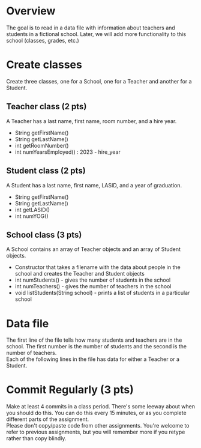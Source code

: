 # Overview  
The goal is to read in a data file with information about teachers and students in a fictional school.  Later, we will add more functionality to this school (classes, grades, etc.)

# Create classes  
Create three classes, one for a School, one for a Teacher and another for a Student.  

## Teacher class (2 pts)  
A Teacher has a last name, first name, room number, and a hire year.
* String getFirstName()
* String getLastName()
* int getRoomNumber()
* int numYearsEmployed() : 2023 - hire_year  

## Student class (2 pts)  
A Student has a last name, first name, LASID, and a year of graduation.
* String getFirstName()
* String getLastName()
* int getLASID()
* int numYOG()  

## School class (3 pts)  
A School contains an array of Teacher objects and an array of Student objects.
* Constructor that takes a filename with the data about people in the school and creates the Teacher and Student objects
* int numStudents() - gives the number of students in the school
* int numTeachers() - gives the number of teachers in the school
* void listStudents(String school) - prints a list of students in a particular school

# Data file  
The first line of the file tells how many students and teachers are in the school.  The first number is the number of students and the second is the number of teachers.  
Each of the following lines in the file has data for either a Teacher or a Student.  

# Commit Regularly (3 pts)  
Make at least 4 commits in a class period.  There's some leeway about when you should do this.  You can do this every 15 minutes, or as you complete different parts of the assignment.  
Please don't copy/paste code from other assignments.  You're welcome to refer to previous assignments, but you will remember more if you retype rather than copy blindly.  


